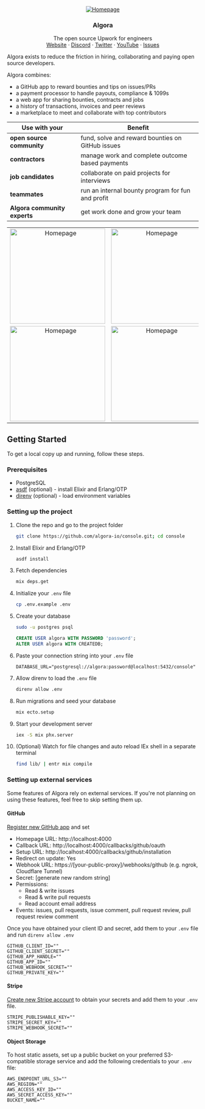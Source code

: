 <!-- PROJECT LOGO -->
<p align="center">
  <a href="https://algora.io">
    <img src="https://algora.io/images/og/home.png" alt="Homepage">
  </a>

  <h3 align="center">Algora</h3>

  <p align="center">
  The open source Upwork for engineers
    <!-- Discover GitHub bounties, contract work and jobs. Hire the top 1% open source developers. -->
    <br/>
    <a href="https://algora.io">Website</a>
    ·
    <a href="https://algora.io/discord">Discord</a>
    ·
    <a href="https://twitter.com/algoraio">Twitter</a>
    ·
    <a href="https://www.youtube.com/@algora-io">YouTube</a>
    ·
    <a href="https://github.com/algora-io/console/issues">Issues</a>
  </p>

</p>

Algora exists to reduce the friction in hiring, collaborating and paying open source developers.

Algora combines:

- a GitHub app to reward bounties and tips on issues/PRs
- a payment processor to handle payouts, compliance & 1099s
- a web app for sharing bounties, contracts and jobs
- a history of transactions, invoices and peer reviews
- a marketplace to meet and collaborate with top contributors

| Use with your                | Benefit                                           |
| ---------------------------- | ------------------------------------------------- |
| **open source community**    | fund, solve and reward bounties on GitHub issues  |
| **contractors**              | manage work and complete outcome based payments   |
| **job candidates**           | collaborate on paid projects for interviews       |
| **teammates**                | run an internal bounty program for fun and profit |
| **Algora community experts** | get work done and grow your team                  |

<table>
  <tr>
    <td align="center">
      <img src="https://app.algora.io/og/@/mogery" alt="Homepage" width="250">
    </td>
    <td align="center">
      <img src="https://app.algora.io/og/@/neo773" alt="Homepage" width="250">
    </td>
  </tr>
  <tr>
    <td align="center">
      <img src="https://app.algora.io/og/org/cal/home" alt="Homepage" width="250">
    </td>
    <td align="center">
      <img src="https://app.algora.io/og/org/zio/leaderboard" alt="Homepage" width="250">
    </td>
  </tr>
</table>

<!-- GETTING STARTED -->

## Getting Started

To get a local copy up and running, follow these steps.

### Prerequisites

- PostgreSQL
- [asdf](https://github.com/asdf-vm/asdf) (optional) - install Elixir and Erlang/OTP
- [direnv](https://github.com/direnv/direnv) (optional) - load environment variables

### Setting up the project

1. Clone the repo and go to the project folder

   ```sh
   git clone https://github.com/algora-io/console.git; cd console
   ```

2. Install Elixir and Erlang/OTP

   ```sh
   asdf install
   ```

3. Fetch dependencies

   ```sh
   mix deps.get
   ```

4. Initialize your `.env` file

   ```sh
   cp .env.example .env
   ```

5. Create your database

   ```sh
   sudo -u postgres psql
   ```

   ```sql
   CREATE USER algora WITH PASSWORD 'password';
   ALTER USER algora WITH CREATEDB;
   ```

6. Paste your connection string into your `.env` file

   ```env
   DATABASE_URL="postgresql://algora:password@localhost:5432/console"
   ```

7. Allow direnv to load the `.env` file

   ```sh
   direnv allow .env
   ```

8. Run migrations and seed your database

   ```sh
   mix ecto.setup
   ```

9. Start your development server

   ```sh
   iex -S mix phx.server
   ```

10. (Optional) Watch for file changes and auto reload IEx shell in a separate terminal

    ```sh
    find lib/ | entr mix compile
    ```

### Setting up external services

Some features of Algora rely on external services. If you're not planning on using these features, feel free to skip setting them up.

#### GitHub

[Register new GitHub app](https://github.com/settings/apps/new) and set

- Homepage URL: http://localhost:4000
- Callback URL: http://localhost:4000/callbacks/github/oauth
- Setup URL: http://localhost:4000/callbacks/github/installation
- Redirect on update: Yes
- Webhook URL: https://[your-public-proxy]/webhooks/github (e.g. ngrok, Cloudflare Tunnel)
- Secret: [generate new random string]
- Permissions:
  - Read & write issues
  - Read & write pull requests
  - Read account email address
- Events: issues, pull requests, issue comment, pull request review, pull request review comment

Once you have obtained your client ID and secret, add them to your `.env` file and run `direnv allow .env`

```env
GITHUB_CLIENT_ID=""
GITHUB_CLIENT_SECRET=""
GITHUB_APP_HANDLE=""
GITHUB_APP_ID=""
GITHUB_WEBHOOK_SECRET=""
GITHUB_PRIVATE_KEY=""
```

#### Stripe

[Create new Stripe account](https://dashboard.stripe.com/register) to obtain your secrets and add them to your `.env` file.

```env
STRIPE_PUBLISHABLE_KEY=""
STRIPE_SECRET_KEY=""
STRIPE_WEBHOOK_SECRET=""
```

#### Object Storage

To host static assets, set up a public bucket on your preferred S3-compatible storage service and add the following credentials to your `.env` file:

```env
AWS_ENDPOINT_URL_S3=""
AWS_REGION=""
AWS_ACCESS_KEY_ID=""
AWS_SECRET_ACCESS_KEY=""
BUCKET_NAME=""
```
